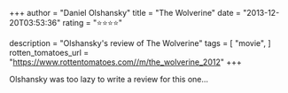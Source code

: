 +++
author = "Daniel Olshansky"
title = "The Wolverine"
date = "2013-12-20T03:53:36"
rating = "⭐⭐⭐⭐"

description = "Olshansky's review of The Wolverine"
tags = [
    "movie",
]
rotten_tomatoes_url = "https://www.rottentomatoes.com//m/the_wolverine_2012"
+++

Olshansky was too lazy to write a review for this one...

